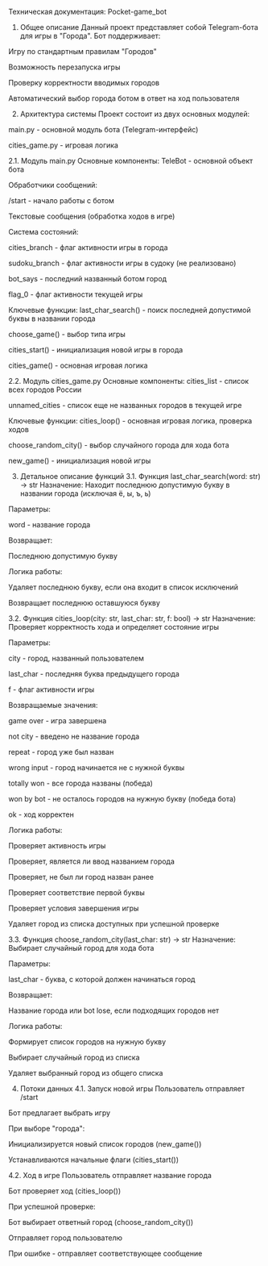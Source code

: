 Техническая документация: Pocket-game_bot
1. Общее описание
Данный проект представляет собой Telegram-бота для игры в "Города". Бот поддерживает:

Игру по стандартным правилам "Городов"

Возможность перезапуска игры

Проверку корректности вводимых городов

Автоматический выбор города ботом в ответ на ход пользователя

2. Архитектура системы
Проект состоит из двух основных модулей:

main.py - основной модуль бота (Telegram-интерфейс)

cities_game.py - игровая логика

2.1. Модуль main.py
Основные компоненты:
TeleBot - основной объект бота

Обработчики сообщений:

/start - начало работы с ботом

Текстовые сообщения (обработка ходов в игре)

Система состояний:

cities_branch - флаг активности игры в города

sudoku_branch - флаг активности игры в судоку (не реализовано)

bot_says - последний названный ботом город

flag_0 - флаг активности текущей игры

Ключевые функции:
last_char_search() - поиск последней допустимой буквы в названии города

choose_game() - выбор типа игры

cities_start() - инициализация новой игры в города

cities_game() - основная игровая логика

2.2. Модуль cities_game.py
Основные компоненты:
cities_list - список всех городов России

unnamed_cities - список еще не названных городов в текущей игре

Ключевые функции:
cities_loop() - основная игровая логика, проверка ходов

choose_random_city() - выбор случайного города для хода бота

new_game() - инициализация новой игры

3. Детальное описание функций
3.1. Функция last_char_search(word: str) -> str
Назначение: Находит последнюю допустимую букву в названии города (исключая ё, ы, ъ, ь)

Параметры:

word - название города

Возвращает:

Последнюю допустимую букву

Логика работы:

Удаляет последнюю букву, если она входит в список исключений

Возвращает последнюю оставшуюся букву

3.2. Функция cities_loop(city: str, last_char: str, f: bool) -> str
Назначение: Проверяет корректность хода и определяет состояние игры

Параметры:

city - город, названный пользователем

last_char - последняя буква предыдущего города

f - флаг активности игры

Возвращаемые значения:

game over - игра завершена

not city - введено не название города

repeat - город уже был назван

wrong input - город начинается не с нужной буквы

totally won - все города названы (победа)

won by bot - не осталось городов на нужную букву (победа бота)

ok - ход корректен

Логика работы:

Проверяет активность игры

Проверяет, является ли ввод названием города

Проверяет, не был ли город назван ранее

Проверяет соответствие первой буквы

Проверяет условия завершения игры

Удаляет город из списка доступных при успешной проверке

3.3. Функция choose_random_city(last_char: str) -> str
Назначение: Выбирает случайный город для хода бота

Параметры:

last_char - буква, с которой должен начинаться город

Возвращает:

Название города или bot lose, если подходящих городов нет

Логика работы:

Формирует список городов на нужную букву

Выбирает случайный город из списка

Удаляет выбранный город из общего списка

4. Потоки данных
4.1. Запуск новой игры
Пользователь отправляет /start

Бот предлагает выбрать игру

При выборе "города":

Инициализируется новый список городов (new_game())

Устанавливаются начальные флаги (cities_start())

4.2. Ход в игре
Пользователь отправляет название города

Бот проверяет ход (cities_loop())

При успешной проверке:

Бот выбирает ответный город (choose_random_city())

Отправляет город пользователю

При ошибке - отправляет соответствующее сообщение
